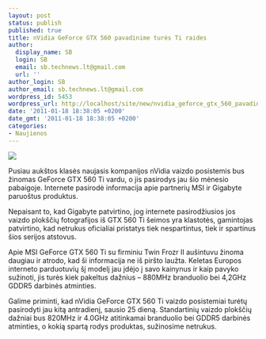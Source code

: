 ```yaml
---
layout: post
status: publish
published: true
title: nVidia GeForce GTX 560 pavadinime turės Ti raides
author:
  display_name: SB
  login: SB
  email: sb.technews.lt@gmail.com
  url: ''
author_login: SB
author_email: sb.technews.lt@gmail.com
wordpress_id: 5453
wordpress_url: http://localhost/site/new/nvidia_geforce_gtx_560_pavadinime_tures_ti_raides/
date: '2011-01-18 18:38:05 +0200'
date_gmt: '2011-01-18 18:38:05 +0200'
categories:
- Naujienos
---
```

<div class="imgright"><img src="http://technews.lt/upload/gtx560.jpg"  /></div>
<p>Pusiau aukštos klasės naujasis kompanijos nVidia vaizdo posistemis bus žinomas GeForce GTX 560 Ti vardu, o jis pasirodys jau šio mėnesio pabaigoje. Internete pasirodė informacija apie partnerių MSI ir Gigabyte paruoštus produktus.</p>
<p>Nepaisant to, kad Gigabyte patvirtino, jog internete pasirodžiusios jos vaizdo plokščių fotografijos iš GTX 560 Ti šeimos yra klastotės, gamintojas patvirtino, kad netrukus oficialiai pristatys tiek nespartintus, tiek ir spartinus šios serijos atstovus.</p>
<p>Apie MSI GeForce GTX 560 Ti su firminiu Twin Frozr II aušintuvu žinoma daugiau ir atrodo, kad ši informacija ne iš piršto laužta. Keletas Europos interneto parduotuvių šį modelį jau įdėjo į savo kainynus ir kaip pavyko sužinoti, jis turės kiek pakeltus dažnius – 880MHz branduolio bei 4,2GHz GDDR5 darbinės atminties.</p>
<p>Galime priminti, kad nVidia GeForce GTX 560 Ti vaizdo posistemiai turėtų pasirodyti jau kitą antradienį, sausio 25 dieną. Standartinių vaizdo plokščių dažniai bus 820MHz ir 4.0GHz atitinkamai branduolio bei GDDR5 darbinės atminties, o kokią spartą rodys produktas, sužinosime netrukus.<br /></p>
